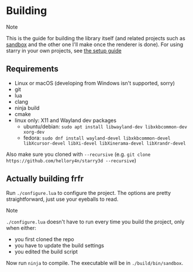 # Building

> [!NOTE]
> This is the guide for building the library itself (and related projects such as [sandbox](../../sandbox/README.md) and the other one I'll make once the renderer is done). For using starry in your own projects, see [the setup guide](../getting_started/setup.md)

## Requirements

- Linux or macOS (developing from Windows isn't supported, sorry)
- git
- lua
- clang
- ninja build
- cmake
- linux only: X11 and Wayland dev packages
    - ubuntu/debian: `sudo apt install libwayland-dev libxkbcommon-dev xorg-dev`
    - fedora: `sudo dnf install wayland-devel libxkbcommon-devel libXcursor-devel libXi-devel libXinerama-devel libXrandr-devel`

Also make sure you cloned with `--recursive` (e.g. `git clone https://github.com/hellory4n/starry3d --recursive`)

## Actually building frfr

Run `./configure.lua` to configure the project. The options are pretty straightforward, just use your eyeballs to read.

> [!NOTE]
> `./configure.lua` doesn't have to run every time you build the project, only when either:
> - you first cloned the repo
> - you have to update the build settings
> - you edited the build script

Now run `ninja` to compile. The executable will be in `./build/bin/sandbox`.
